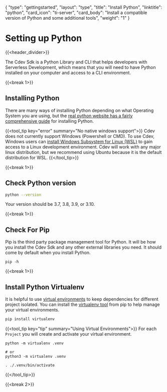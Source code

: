 {
    "type": "gettingstarted",
    "layout": "type",
    "title": "Install Python",
    "linktitle": "python", 
    "card_icon": "ti-server",
    "card_body": "Install a compatible version of Python and some additional tools",
    "weight": "1"
}

# Setting up Python
{{<header_divider>}}


The Cdev Sdk is a Python Library and CLI that helps developers with Serverless Development, which means that you will need to have Python installed on your computer and access to a CLI environment.


{{<break 1>}}
## Installing Python
There are many ways of installing Python depending on what Operating System you are using, but the [real python website has a fairly comprehensive guide](https://realpython.com/installing-python/) for installing Python.

{{<tool_tip key="error" summary="No native windows support">}}
Cdev does not currently support Windows (Powershell or CMD). To use Cdev, Windows users can [install Windows Subsystem for Linux (WSL)](https://docs.microsoft.com/en-us/windows/wsl/install) to gain access to a Linux development environment. Cdev will work with any major linux distribution, but we recommend using Ubuntu because it is the default distribution for WSL. 
{{</tool_tip>}}


{{<break 1>}}
## Check Python version

```bash
python --version
```

Your version should be 3.7, 3.8, 3.9, or 3.10.


{{<break 1>}}
## Check For Pip
Pip is the third party package management tool for Python. It will be how you install the Cdev Sdk and any other external libraries you need. It should come by default when you install Python.
```
pip -h
```

{{<break 1>}}

## Install Python Virtualenv
It is helpful to use [virtual environments](https://realpython.com/python-virtual-environments-a-primer/) to keep dependencies for different project isolated. You can install the [virtualenv tool](https://virtualenv.pypa.io/en/latest/) from pip to help manage your virtual environments. 

```bash
pip install virtualenv
```

{{<tool_tip key="tip" summary="Using Virtual Environments">}}
For each `Project` you will create and activate your virtual environment.
```
python -m virtualenv .venv

# or 
python3 -m virtualenv .venv
```
```
. ./.venv/bin/activate
```
{{</tool_tip>}}

{{<break 2>}}